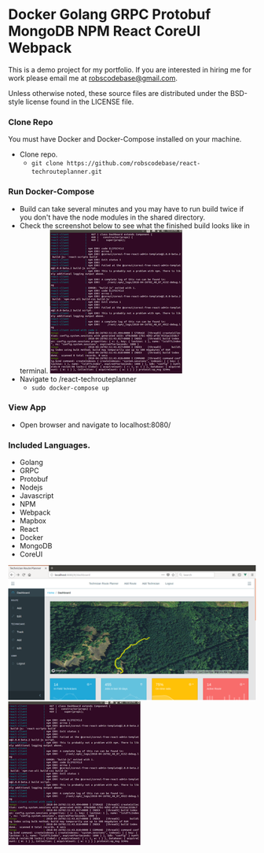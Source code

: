 #  Docker Golang GRPC Protobuf MongoDB NPM React CoreUI Webpack

This is a demo project for my portfolio.
If you are interested in hiring me for work please email me at robscodebase@gmail.com.

Unless otherwise noted, these source files are distributed under the
BSD-style license found in the LICENSE file.

### Clone Repo

You must have Docker and Docker-Compose installed on your machine.
* Clone repo.
  * `git clone https://github.com/robscodebase/react-techrouteplanner.git`


### Run Docker-Compose
* Build can take several minutes and you may have to run build twice if you don't have the node modules in the shared directory.
* Check the screenshot below to see what the finished build looks like in terminal.
![Route Planner Image 2](screenshots/finished-build.png) 
* Navigate to /react-techrouteplanner
  * `sudo docker-compose up`

### View App

* Open browser and navigate to localhost:8080/

### Included Languages.
* Golang
* GRPC
* Protobuf
* Nodejs
* Javascript
* NPM
* Webpack
* Mapbox
* React
* Docker
* MongoDB
* CoreUI

![Route Planner Image 2](screenshots/technician-route-planner.png)
![Route Planner Image 2](screenshots/finished-build.png)
